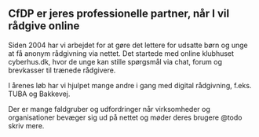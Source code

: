 ## CfDP er jeres professionelle partner, når I vil rådgive online
Siden 2004 har vi arbejdet for at gøre det lettere for udsatte børn og unge at få anonym rådgivning via nettet. Det startede med online klubhuset cyberhus.dk, hvor de unge kan stille spørgsmål via chat, forum og brevkasser til trænede rådgivere.

I årenes løb har vi hjulpet mange andre i gang med digital rådgivning, f.eks. TUBA og Bakkevej.

Der er mange faldgruber og udfordringer når virksomheder og organisationer bevæger sig ud på nettet og møder deres brugere @todo skriv mere.